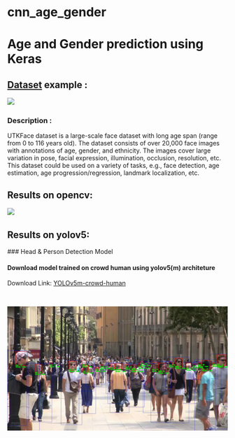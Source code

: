 # cnn_age_gender
# Age and Gender prediction using Keras 
 <h2><a href="https://www.kaggle.com/jangedoo/utkface-new">Dataset</a> example :</h2>
  <img src="utk.jpg">
 <h3>Description :</h3><p>UTKFace dataset is a large-scale face dataset with long age span (range from 0 to 116 years old). The dataset consists of over 20,000 face images with annotations of age, gender, and ethnicity. The images cover large variation in pose, facial expression, illumination, occlusion, resolution, etc. This dataset could be used on a variety of tasks, e.g., face detection, age estimation, age progression/regression, landmark localization, etc.</p>
 <h2>Results on opencv:</h2>
 <p>
 <img src="/results/zuck.jpg" with="50%" height="50%">
  </p>
 <h2>Results on yolov5:</h2>
 ###  Head & Person Detection Model 

#### Download model trained on crowd human using yolov5(m) architeture
Download Link:  [YOLOv5m-crowd-human](https://drive.google.com/file/d/1gglIwqxaH2iTvy6lZlXuAcMpd_U0GCUb/view?usp=sharing) 


<br/>
 <p>
 <img src="/results/yolo_demo.png" with="50%" height="50%">
  </p>
